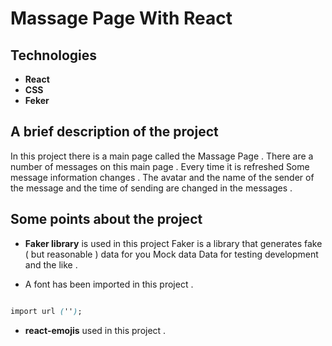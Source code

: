 # Massage Page With React

## Technologies

- **React**
- **CSS**
- **Feker**

## A brief description of the project

In this project there is a main page called the Massage Page .
There are a number of messages on this main page .
Every time it is refreshed
Some message information changes .
The avatar and the name of the sender of the message and the time of sending are changed in the messages .

## Some points about the project

- **Faker library** is used in this project 
Faker is a library that generates fake ( but reasonable ) data for you
Mock data
Data for testing development and the like .

- A font has been imported in this project .

```CSS

import url ('');

```

- **react-emojis** used in this project .

